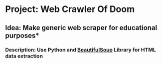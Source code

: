 # Project: Web Crawler Of Doom
## Idea: Make generic web scraper for educational purposes* 
### Description: Use Python and [BeautifulSoup](https://www.crummy.com/software/BeautifulSoup/bs4/doc/) Library for HTML data extraction 
